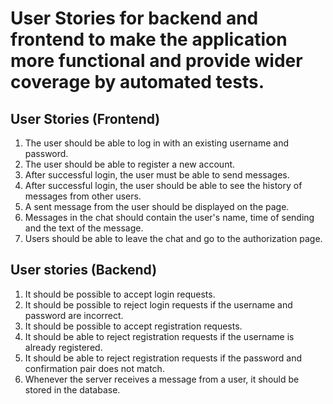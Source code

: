 # User Stories for backend and frontend to make the application more functional and provide wider coverage by automated tests.

## User Stories (Frontend)
1. The user should be able to log in with an existing username and password.
2. The user should be able to register a new account.
3. After successful login, the user must be able to send messages.
4. After successful login, the user should be able to see the history of messages from other users.
5. A sent message from the user should be displayed on the page.
6. Messages in the chat should contain the user's name, time of sending and the text of the message. 
7. Users should be able to leave the chat and go to the authorization page.

## User stories (Backend) 
1. It should be possible to accept login requests. 
2. It should be possible to reject login requests if the username and password are incorrect. 
3. It should be possible to accept registration requests. 
4. It should be able to reject registration requests if the username is already registered.
5. It should be able to reject registration requests if the password and confirmation pair does not match. 
6. Whenever the server receives a message from a user, it should be stored in the database.

